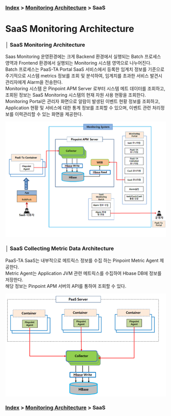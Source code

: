 ### [Index](https://github.com/PaaS-TA/Guide/tree/working-new-template) > [Monitoring Architecture](PAAS-TA_MONITORING_ARCHITECTURE.md) > SaaS


# SaaS Monitoring Architecture


### │ SaaS Monitoring Architecture
Saas Monitoring 운영환경에는 크게 Backend 환경에서 실행되는 Batch 프로세스 영역과 Frontend 환경에서 실행되는 Monitoring 시스템 영역으로 나누어진다.  
Batch 프로세스는 PaaS-TA Portal SaaS 서비스에서 등록한 임계치 정보를 기준으로 주기적으로 시스템 metrics 정보를 조회 및 분석하여, 임계치를 초과한 서비스 발견시 관리자에게 Alarm을 전송한다.  
Monitoring 시스템 은 Pinpoint APM Server 로부터 시스템 메트 데이터를 조회하고, 조회된 정보는 SaaS Monitoring 시스템의 현재 자원 사용 현황을 조회한다.  
Monitoring Portal은 관리자 화면으로 알람이 발생된 이벤트 현황 정보를 조회하고, Application 현황 및 서비스에 대한 통계 정보를 조회할 수 있으며, 이벤트 관련 처리정보를 이력관리할 수 있는 화면을 제공한다.

![Saas_Monit_architecure_Image]


### │ SaaS Collecting Metric Data Architecture
PaaS-TA SaaS는 내부적으로 메트릭스 정보를 수집 하는 Pinpoint Metric Agent 제공한다.  
Metric Agent는 Application JVM 관련 메트릭스를 수집하여 Hbase DB에 정보를 저장한다.  
해당 정보는 Pinpoint APM 서버의 API를 통하여 조회할 수 있다.

![Saas_Monit_collect_architecure_Image]


### [Index](https://github.com/PaaS-TA/Guide/tree/working-new-template) > [Monitoring Architecture](PAAS-TA_MONITORING_ARCHITECTURE.md) > SaaS


<!-- Images Links -->
[Saas_Monit_architecure_Image]:./images/saas_monitoring_architecture.png
[SaaS_Monit_collect_architecure_Image]:./images/saas_collect_architecture.png